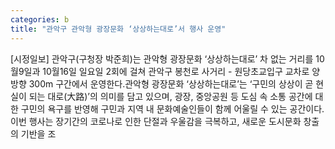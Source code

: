 ```yaml
---
categories: b
title: "관악구 관악형 광장문화 ‘상상하는대로’서 행사 운영"
---
```

[시정일보] 관악구(구청장 박준희)는 관악형 광장문화 ‘상상하는대로’ 차 없는 거리를 10월9일과 10월16일 일요일 2회에 걸쳐 관악구 봉천로 사거리 - 원당초교입구 교차로 양방향 300m 구간에서 운영한다.관악형 광장문화 ‘상상하는대로’는 ‘구민의 상상이 곧 현실이 되는 대로(大路)’의 의미를 담고 있으며, 광장, 중앙공원 등 도심 속 소통 공간에 대한 구민의 욕구를 반영해 구민과 지역 내 문화예술인들이 함께 어울릴 수 있는 공간이다.이번 행사는 장기간의 코로나로 인한 단절과 우울감을 극복하고, 새로운 도시문화 창출의 기반을 조